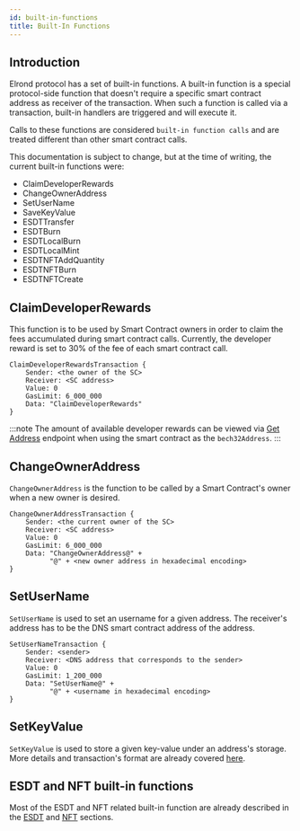 ```yaml
---
id: built-in-functions
title: Built-In Functions
---
```


## **Introduction**

Elrond protocol has a set of built-in functions. A built-in function is a special protocol-side function that doesn't 
require a specific smart contract address as receiver of the transaction. When such a function is called via a transaction,
built-in handlers are triggered and will execute it. 

Calls to these functions are considered `built-in function calls` and are treated different than other smart contract calls.

This documentation is subject to change, but at the time of writing, the current built-in functions were:

- ClaimDeveloperRewards
- ChangeOwnerAddress
- SetUserName
- SaveKeyValue
- ESDTTransfer
- ESDTBurn
- ESDTLocalBurn
- ESDTLocalMint
- ESDTNFTAddQuantity
- ESDTNFTBurn
- ESDTNFTCreate

## **ClaimDeveloperRewards**

This function is to be used by Smart Contract owners in order to claim the fees accumulated during smart contract calls.
Currently, the developer reward is set to 30% of the fee of each smart contract call.

```
ClaimDeveloperRewardsTransaction {
    Sender: <the owner of the SC>
    Receiver: <SC address>
    Value: 0
    GasLimit: 6_000_000
    Data: "ClaimDeveloperRewards"
}
```

:::note
The amount of available developer rewards can be viewed via [Get Address](/sdk-and-tools/rest-api/addresses/#get-address) endpoint when using the smart contract as the `bech32Address`. 
:::

## **ChangeOwnerAddress**

`ChangeOwnerAddress` is the function to be called by a Smart Contract's owner when a new owner is desired. 

```
ChangeOwnerAddressTransaction {
    Sender: <the current owner of the SC>
    Receiver: <SC address>
    Value: 0
    GasLimit: 6_000_000
    Data: "ChangeOwnerAddress@" +
          "@" + <new owner address in hexadecimal encoding>
}
```

## **SetUserName**

`SetUserName` is used to set an username for a given address. The receiver's address has to be the DNS smart contract
address of the address.

```
SetUserNameTransaction {
    Sender: <sender>
    Receiver: <DNS address that corresponds to the sender>
    Value: 0
    GasLimit: 1_200_000
    Data: "SetUserName@" +
          "@" + <username in hexadecimal encoding>
}
```

## **SetKeyValue**

`SetKeyValue` is used to store a given key-value under an address's storage. More details and transaction's format are 
already covered [here](/developers/account-storage).


## **ESDT and NFT built-in functions**

Most of the ESDT and NFT related built-in function are already described in the [ESDT](/developers/esdt-tokens/) and 
[NFT](/developers/nft-tokens) sections. 
